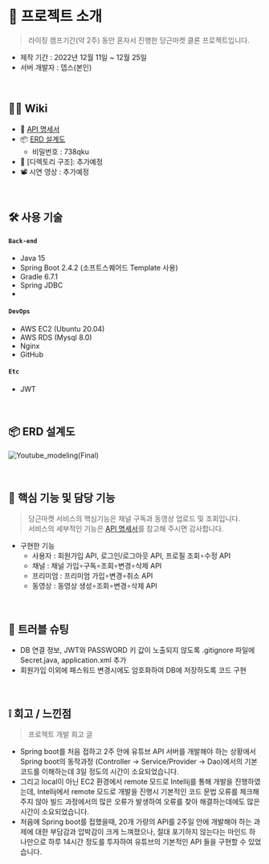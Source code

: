# 📝 프로젝트 소개
>라이징 캠프기간(약 2주) 동안 혼자서 진행한 당근마켓 클론 프로젝트입니다.  
- 제작 기간 : 2022년 12월 11일 ~ 12월 25일  
- 서버 개발자 : 뎁스(본인)

</br>

## 💁‍♂️ Wiki
- 📰 [API 명세서](https://docs.google.com/spreadsheets/d/1JuW5yt8tvZ3sx_hiWTesqtDn_ihmU_4J/edit#gid=514363059 )
- 📦 [ERD 설계도](https://aquerytool.com/aquerymain/index/?rurl=f9df6444-acbe-4991-a7d8-c5f6fd088abd)    
    - 비밀번호 : 738qku    
- 📁 [디렉토리 구조]: 추가예정
- 📽 시연 영상 : 추가예정


</br>

## 🛠 사용 기술
#### `Back-end`
  - Java 15
  - Spring Boot 2.4.2 (소프트스퀘어드 Template 사용)
  - Gradle 6.7.1
  - Spring JDBC 
  - 
#### `DevOps`  
  - AWS EC2 (Ubuntu 20.04)  
  - AWS RDS (Mysql 8.0)
  - Nginx
  - GitHub
#### `Etc`  
  - JWT

</br>

## 📦 ERD 설계도
![Youtube_modeling(Final)](https://user-images.githubusercontent.com/62496215/157594667-bdfef997-3913-4eb5-bda8-f696f0c790a7.png)
</br>

</br>


## 🔎 핵심 기능 및 담당 기능
>당근마켓 서비스의 핵심기능은 채널 구독과 동영상 업로드 및 조회입니다.  
>서비스의 세부적인 기능은 [API 명세서](https://docs.google.com/spreadsheets/d/1JuW5yt8tvZ3sx_hiWTesqtDn_ihmU_4J/edit#gid=514363059)를 참고해 주시면 감사합니다.   
- 구현한 기능  
    - 사용자 : 회원가입 API, 로그인/로그아웃 API, 프로필 조회∘수정 API
    - 채널 : 채널 가입∘구독∘조회∘변경∘삭제 API
    - 프리미엄 : 프리미엄 가입∘변경∘취소 API
    - 동영상 : 동영상 생성∘조회∘변경∘삭제 API   

</br>


## 🌟 트러블 슈팅
- DB 연결 정보, JWT와 PASSWORD 키 값이 노출되지 않도록 .gitignore 파일에 Secret.java, application.xml 추가
- 회원가입 이외에 패스워드 변경시에도 암호화하여 DB에 저장하도록 코드 구현

</br>


## ❕ 회고 / 느낀점
>프로젝트 개발 회고 글   
- Spring boot를 처음 접하고 2주 안에 유튜브 API 서버를 개발해야 하는 상황에서 Spring boot의 동작과정 (Controller -> Service/Provider -> Dao)에서의 기본 코드를 이해하는데 3일 정도의 시간이 소요되었습니다.
- 그리고 local이 아닌 EC2 환경에서 remote 모드로 Intellij를 통해 개발을 진행하였는데, Intellij에서 remote 모드로 개발을 진행시 기본적인 코드 문법 오류를 체크해 주지 않아 빌드 과정에서의 많은 오류가 발생하여 오류를 찾아 해결하는데에도 많은 시간이 소요되었습니다.
- 처음에 Spring boot를 접했을때, 20개 가량의 API를 2주일 안에 개발해야 하는 과제에 대한 부담감과 압박감이 크게 느껴졌으나, 절대 포기하지 않는다는 마인드 하나만으로 하루 14시간 정도를 투자하여 유튜브의 기본적인 API 들을 구현할 수 있었습니다.




 
